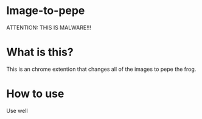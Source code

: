 # Image-to-pepe
ATTENTION: THIS IS MALWARE!!!
# What is this?
This is an chrome extention that changes all of the images to pepe the frog.
# How to use
Use well
